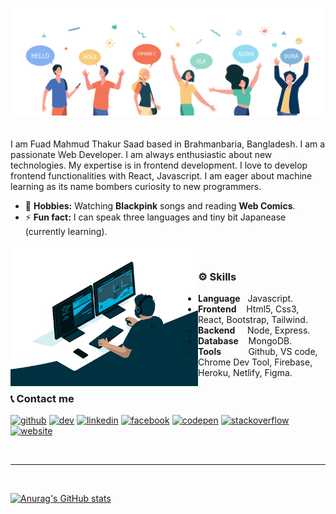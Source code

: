 ![](https://github.com/ThakurSaad/ThakurSaad/blob/main/github-banner.png)
<br/>
<br/>
<br/>
I am Fuad Mahmud Thakur Saad based in Brahmanbaria, Bangladesh. I am a passionate Web Developer. I am always enthusiastic about new technologies. My expertise is in frontend development. I love to develop frontend functionalities with React, Javascript. I am eager about machine learning as its name bombers curiosity to new programmers.
<br>
- 🖤 **Hobbies:**   Watching **Blackpink**  songs and reading **Web Comics**. 
- ⚡ **Fun fact:**  I can speak three languages and tiny bit Japanease (currently learning).

<img align="left" width="300" src="https://github.com/ThakurSaad/ThakurSaad/blob/main/coding.gif"> &nbsp;&nbsp;&nbsp;&nbsp;&nbsp;&nbsp;

### ⚙ Skills 
- **Language** &nbsp; Javascript.
- **Frontend** &nbsp;&nbsp; Html5, Css3, React, Bootstrap, Tailwind.
- **Backend** &nbsp;&nbsp;&nbsp;  Node, Express.
- **Database** &nbsp;&nbsp; MongoDB.
- **Tools** &nbsp;&nbsp;&nbsp;&nbsp;&nbsp;&nbsp;&nbsp;&nbsp;&nbsp;  Github, VS code, Chrome Dev Tool, Firebase, Heroku, Netlify, Figma.

### 📞 Contact me
[<img src='https://cdn.jsdelivr.net/npm/simple-icons@3.0.1/icons/github.svg' alt='github' height='40'>](https://github.com/ThakurSaad)  [<img src='https://cdn.jsdelivr.net/npm/simple-icons@3.0.1/icons/dev-dot-to.svg' alt='dev' height='40'>](https://dev.to/thakursaad)  [<img src='https://cdn.jsdelivr.net/npm/simple-icons@3.0.1/icons/linkedin.svg' alt='linkedin' height='40'>](https://www.linkedin.com/in/thakur-saad//)  [<img src='https://cdn.jsdelivr.net/npm/simple-icons@3.0.1/icons/facebook.svg' alt='facebook' height='40'>](https://www.facebook.com/Shadow.Monarch.Saad/)  [<img src='https://cdn.jsdelivr.net/npm/simple-icons@3.0.1/icons/codepen.svg' alt='codepen' height='40'>](https://codepen.io/thakursaad)  [<img src='https://cdn.jsdelivr.net/npm/simple-icons@3.0.1/icons/stackoverflow.svg' alt='stackoverflow' height='40'>](https://stackoverflow.com/users/17325120/thakur-saad)   [<img src='https://cdn.jsdelivr.net/npm/simple-icons@3.0.1/icons/icloud.svg' alt='website' height='40'>](https://portfolio-d9488.web.app/)  

<br/>
<hr/>
<br/>

[![Anurag's GitHub stats](https://github-readme-stats.vercel.app/api?username=ThakurSaad)](https://github.com/anuraghazra/github-readme-stats)

<!--
**ThakurSaad/ThakurSaad** is a ✨ _special_ ✨ repository because its `README.md` (this file) appears on your GitHub profile.

Here are some ideas to get you started:

- 🔭 I’m currently working on ...
- 🌱 I’m currently learning ...
- 👯 I’m looking to collaborate on ...
- 🤔 I’m looking for help with ...
- 💬 Ask me about ...
- 📫 How to reach me: ...
- 😄 Pronouns: ...
- ⚡ Fun fact: ...
-->
